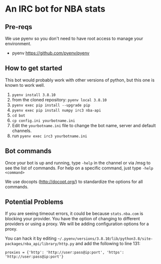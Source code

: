 # An IRC bot for NBA stats

## Pre-reqs
We use pyenv so you don't need to have root access to manage your environment.
* pyenv https://github.com/pyenv/pyenv

## How to get started
This bot would probably work with other versions of python, but this one is known to work well.
1. `pyenv install 3.8.10`
2. from the cloned repository: `pyenv local 3.8.10`
3. `pyenv exec pip install --upgrade pip`
4. `pyenv exec pip install numpy irc3 nba-api`
5. `cd bot`
6. `cp config.ini yourbotname.ini`
7. Edit the `yourbotname.ini` file to change the bot name, server and default channels.
8. run `pyenv exec irc3 yourbotname.ini`

## Bot commands
Once your bot is up and running, type `-help` in the channel or via /msg to see the list of commands.
For help on a specific command, just type `-help <command>`

We use docopts (http://docopt.org/) to standardize the options for all commands.

## Potential Problems
If you are seeing timeout errors, it could be because `stats.nba.com` is blocking your provider. You have the option of changing to different providers or using a proxy. We will be adding configuration options for a proxy.

You can hack it by editing `~/.pyenv/versions/3.8.10/lib/python3.8/site-packages/nba_api/library/http.py`
and add the following to line 131:
```
proxies = {'http': 'http://user:pass@ip:port', 'https': 'http://user:pass@ip:port'} 
````
